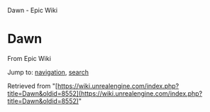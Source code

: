 Dawn - Epic Wiki             

Dawn
====

From Epic Wiki

Jump to: [navigation](#mw-navigation), [search](#p-search)

Retrieved from "[https://wiki.unrealengine.com/index.php?title=Dawn&oldid=8552](https://wiki.unrealengine.com/index.php?title=Dawn&oldid=8552)"